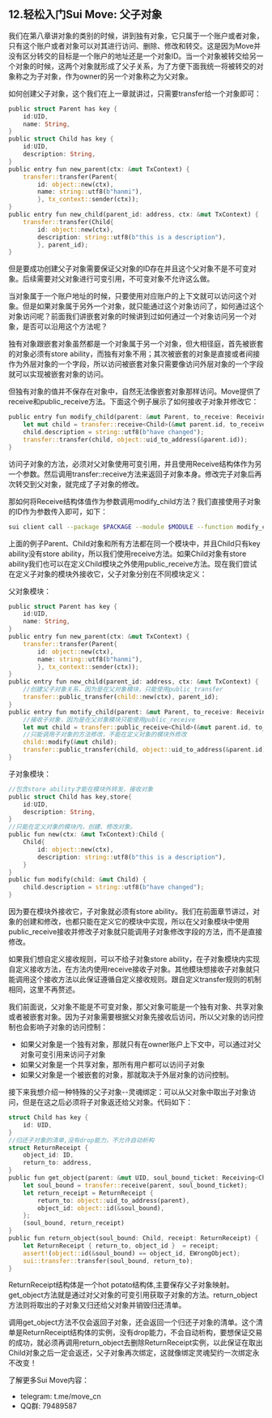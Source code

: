 ## 12.轻松入门Sui Move: 父子对象

我们在第八章讲对象的类别的时候，讲到独有对象，它只属于一个账户或者对象，只有这个账户或者对象可以对其进行访问、删除、修改和转交。这是因为Move并没有区分转交的目标是一个账户的地址还是一个对象ID。当一个对象被转交给另一个对象的时候，这两个对象就形成了父子关系，为了方便下面我统一将被转交的对象称之为子对象，作为owner的另一个对象称之为父对象。

如何创建父子对象，这个我们在上一章就讲过，只需要transfer给一个对象即可：

```rust
public struct Parent has key {
    id:UID,
    name: String,
}
public struct Child has key {
    id:UID,
    description: String,
} 
public entry fun new_parent(ctx: &mut TxContext) {
    transfer::transfer(Parent{
        id: object::new(ctx),
        name: string::utf8(b"hanmi"),
        }, tx_context::sender(ctx));
}
public entry fun new_child(parent_id: address, ctx: &mut TxContext) {
    transfer::transfer(Child{
        id: object::new(ctx),
        description: string::utf8(b"this is a description"),
        }, parent_id);
} 
```

但是要成功创建父子对象需要保证父对象的ID存在并且这个父对象不是不可变对象。后续需要对父对象进行可变引用，不可变对象不允许这么做。

当对象属于一个账户地址的时候，只要使用对应账户的上下文就可以访问这个对象。但是如果对象属于另外一个对象，就只能通过这个对象访问了，如何通过这个对象访问呢？前面我们讲嵌套对象的时候讲到过如何通过一个对象访问另一个对象，是否可以沿用这个方法呢？

独有对象跟嵌套对象虽然都是一个对象属于另一个对象，但大相径庭，首先被嵌套的对象必须有store ability，而独有对象不用；其次被嵌套的对象是直接或者间接作为外层对象的一个字段，所以访问被嵌套对象只需要像访问外层对象的一个字段就可以实现被嵌套对象的访问。

但独有对象的值并不保存在对象中，自然无法像嵌套对象那样访问。Move提供了receive和public_receive方法。下面这个例子展示了如何接收子对象并修改它：

```rust
public entry fun modify_child(parent: &mut Parent, to_receive: Receiving<Child>, _: &mut TxContext) {
    let mut child = transfer::receive<Child>(&mut parent.id, to_receive);
    child.description = string::utf8(b"have changed");
    transfer::transfer(child, object::uid_to_address(&parent.id));
}
```

访问子对象的方法，必须对父对象使用可变引用，并且使用Receive结构体作为另一个参数。然后调用transfer::receive方法来返回子对象本身。修改完子对象后再次转交到父对象，就完成了子对象的修改。

那如何将Receive结构体值作为参数调用modify_child方法？我们直接使用子对象的ID作为参数传入即可，如下：

```bash
sui client call --package $PACKAGE --module $MODULE --function modify_child --args $PARENT_ID $CHILD_ID
```

上面的例子Parent、Child对象和所有方法都在同一个模块中，并且Child只有key ability没有store ability，所以我们使用receive方法。如果Child对象有store ability我们也可以在定义Child模块之外使用public_receive方法。现在我们尝试在定义子对象的模块外接收它，父子对象分别在不同模块定义：

父对象模块：

```rust
public struct Parent has key {
    id:UID,
    name: String,
}
public entry fun new_parent(ctx: &mut TxContext) {
    transfer::transfer(Parent{
        id: object::new(ctx),
        name: string::utf8(b"hanmi"),
        }, tx_context::sender(ctx));
}
public entry fun new_child(parent_id: address, ctx: &mut TxContext) {
    //创建父子对象关系，因为是在父对象模块，只能使用public_transfer
    transfer::public_transfer(child::new(ctx), parent_id);
}
public entry fun motify_child(parent: &mut Parent, to_receive: Receiving<Child>, _: &mut TxContext) {
    //接收子对象，因为是在父对象模块只能使用public_receive
    let mut child = transfer::public_receive<Child>(&mut parent.id, to_receive);
    //只能调用子对象的方法修改，不能在定义对象的模块外修改
    child::modify(&mut child);
    transfer::public_transfer(child, object::uid_to_address(&parent.id));
}
```

子对象模块：

```rust
//包含store ability才能在模块外转发，接收对象
public struct Child has key,store{
    id:UID,
    description: String,
}
//只能在定义对象的模块内，创建、修改对象。
public fun new(ctx: &mut TxContext):Child {
    Child{
        id: object::new(ctx),
        description: string::utf8(b"this is a description"),
    }
}
public fun modify(child: &mut Child) {
    child.description = string::utf8(b"have changed");
}
```

因为要在模块外接收它，子对象就必须有store ability。我们在前面章节讲过，对象的创建和修改，也都只能在定义它的模块中实现，所以在父对象模块中使用public_receive接收并修改子对象就只能调用子对象修改字段的方法，而不是直接修改。



如果我们想自定义接收规则，可以不给子对象store ability，在子对象模块内实现自定义接收方法，在方法内使用receive接收子对象。其他模块想接收子对象就只能调用这个接收方法以此保证遵循自定义接收规则。跟自定义transfer规则的机制相同，这里不再赘述。

我们前面说，父对象不能是不可变对象，那父对象可能是一个独有对象、共享对象或者被嵌套对象。因为子对象需要根据父对象先接收后访问，所以父对象的访问控制也会影响子对象的访问控制：

- 如果父对象是一个独有对象，那就只有在owner账户上下文中，可以通过对父对象可变引用来访问子对象
- 如果父对象是一个共享对象，那所有用户都可以访问子对象
- 如果父对象是一个被嵌套的对象，那就取决于外层对象的访问控制。



接下来我想介绍一种特殊的父子对象--灵魂绑定：可以从父对象中取出子对象访问，但是在这之后必须将子对象返还给父对象。代码如下：

```rust
struct Child has key {
    id: UID,
}
//归还子对象的清单,没有drop能力，不允许自动析构
struct ReturnReceipt { 
    object_id: ID, 
    return_to: address,
}
public fun get_object(parent: &mut UID, soul_bound_ticket: Receiving<Child>): (Child, ReturnReceipt) {
    let soul_bound = transfer::receive(parent, soul_bound_ticket);
    let return_receipt = ReturnReceipt { 
        return_to: object::uid_to_address(parent),
        object_id: object::id(&soul_bound),
    };
    (soul_bound, return_receipt)
}
public fun return_object(soul_bound: Child, receipt: ReturnReceipt) {
    let ReturnReceipt { return_to, object_id }  = receipt;
    assert!(object::id(&soul_bound) == object_id, EWrongObject);
    sui::transfer::transfer(soul_bound, return_to);
}
```

ReturnReceipt结构体是一个hot potato结构体,主要保存父子对象映射。get_object方法就是通过对父对象的可变引用获取子对象的方法。return_object方法则将取出的子对象又归还给父对象并销毁归还清单。

调用get_object方法不仅会返回子对象，还会返回一个归还子对象的清单。这个清单是ReturnReceipt结构体的实例，没有drop能力，不会自动析构，要想保证交易的成功，就必须再调用return_object去删除ReturnReceipt实例，以此保证在取出Child对象之后一定会返还，父子对象再次绑定，这就像绑定灵魂契约一次绑定永不改变！





了解更多Sui Move内容：

- telegram: t.me/move_cn
- QQ群: 79489587



